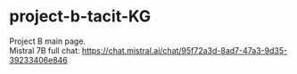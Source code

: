 # project-b-tacit-KG 
Project B main page. <br/>
Mistral 7B full chat: https://chat.mistral.ai/chat/95f72a3d-8ad7-47a3-9d35-39233406e846
